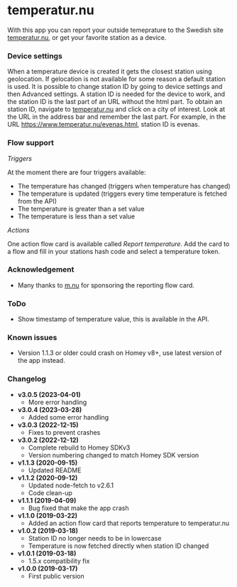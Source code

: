 # temperatur.nu
With this app you can report your outside temeprature to the Swedish site [temperatur.nu](http://www.temperatur.nu), or get your favorite station as a device.

### Device settings
When a temperature device is created it gets the closest station using geolocation. If gelocation is not available for some reason a default station is used. It is possible to change station ID by going to device settings and then Advanced settings. A station ID is needed for the device to work, and the station ID is the last part of an URL without the html part. To obtain an station ID, navigate to [temperatur.nu](http://www.temperatur.nu) and click on a city of interest. Look at the URL in the address bar and remember the last part. For example, in the URL https://www.temperatur.nu/evenas.html, station ID is evenas.

### Flow support
*Triggers*

At the moment there are four triggers available: 
- The temperature has changed (triggers when temperature has changed) 
- The temperature is updated (triggers every time temperature is fetched from the API)
- The temperature is greater than a set value
- The temperature is less than a set value

*Actions*

One action flow card is available called *Report temperature*. Add the card to a flow and fill in your stations hash code and select a temperature token.

### Acknowledgement
 - Many thanks to [m.nu](http://www.m.nu) for sponsoring the reporting flow card.

### ToDo
- Show timestamp of temperature value, this is available in the API.

### Known issues
- Version 1.1.3 or older could crash on Homey v8+, use latest version of the app instead.

### Changelog
- **v3.0.5 (2023-04-01)**
  - More error handling
- **v3.0.4 (2023-03-28)**
  - Added some error handling
- **v3.0.3 (2022-12-15)**
  - Fixes to prevent crashes
- **v3.0.2 (2022-12-12)**
  - Complete rebuild to Homey SDKv3
  - Version numbering changed to match Homey SDK version
- **v1.1.3 (2020-09-15)**
  - Updated README
- **v1.1.2 (2020-09-12)**
  - Updated node-fetch to v2.6.1
  - Code clean-up
- **v1.1.1 (2019-04-09)**
  - Bug fixed that make the app crash
- **v1.1.0 (2019-03-22)**
  - Added an action flow card that reports temperature to temperatur.nu
- **v1.0.2 (2019-03-18)**
  - Station ID no longer needs to be in lowercase
  - Temperature is now fetched directly when station ID changed
- **v1.0.1 (2019-03-18)**
  - 1.5.x compatibility fix
- **v1.0.0 (2019-03-17)**
  - First public version
